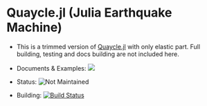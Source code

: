 # Quaycle.jl (Julia Earthquake Machine)

- This is a trimmed version of [Quaycle.jl](https://github.com/shipengcheng1230/Quaycle.jl) with only elastic part. Full building, testing and docs building are not included here.

- Documents & Examples: [![](https://img.shields.io/badge/docs-dev-blue.svg)](https://shipengcheng1230.github.io/Quaycle.jl/dev)

- Status: ![Not Maintained](https://img.shields.io/badge/Repo%20Status-Achieved-yellow)

- Building: [![Build Status](https://travis-ci.com/shipengcheng1230/Quaycle-ElasticPart.jl.svg?branch=master)](https://travis-ci.com/shipengcheng1230/Quaycle-ElasticPart.jl)